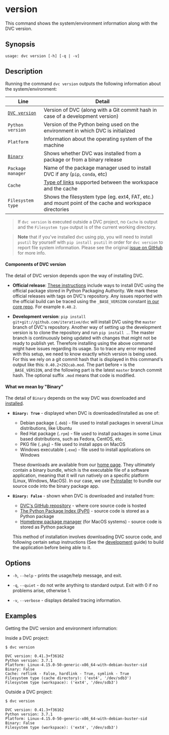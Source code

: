 # version

This command shows the system/environment information along with the DVC
version.

## Synopsis

```usage
usage: dvc version [-h] [-q | -v]
```

## Description

Running the command `dvc version` outputs the following information about the
system/environment:

| Line                                        | Detail                                                                                                                                                                |
| ------------------------------------------- | --------------------------------------------------------------------------------------------------------------------------------------------------------------------- |
| [`DVC version`](#components-of-dvc-version) | Version of DVC (along with a Git commit hash in case of a development version)                                                                                        |
| `Python version`                            | Version of the Python being used on the environment in which DVC is initialized                                                                                       |
| `Platform`                                  | Information about the operating system of the machine                                                                                                                 |
| [`Binary`](#what-we-mean-by-binary)         | Shows whether DVC was installed from a package or from a binary release                                                                                               |
| `Package manager`                           | Name of the package manager used to install DVC if any (`pip`, `conda`, etc)                                                                                           |
| `Cache`                                     | [Type of links](/doc/user-guide/large-dataset-optimization#file-link-types-for-the-dvc-cache) supported between the <abbr>workspace</abbr> and the <abbr>cache</abbr> |
| `Filesystem type`                           | Shows the filesystem type (eg. ext4, FAT, etc.) and mount point of the cache and <abbr>workspace</abbr> directories                                                   |

> If `dvc version` is executed outside a DVC project, no `Cache` is output and
> the `Filesystem type` output is of the current working directory.

<!-- Separate MD quote: -->

> **Note** that if you've installed dvc using pip, you will need to install
> `psutil` by yourself with `pip install psutil` in order for `dvc version` to
> report file system information. Please see the original
> [issue on GitHub](https://github.com/iterative/dvc/issues/2284) for more info.

#### Components of DVC version

The detail of DVC version depends upon the way of installing DVC.

- **Official release**: [These instructions](/doc/install) include ways to
  install DVC using the official package stored in Python Packaging Authority.
  We mark these official releases with tags on DVC's repository. Any issues
  reported with the official build can be traced using the `_BASE_VERSION`
  constant
  [in our core repo](https://github.com/iterative/dvc/blob/master/dvc/version.py).
  For example `0.40.2`.

- **Development version**: `pip install git+git://github.com/iterative/dvc` will
  install DVC using the `master` branch of DVC's repository. Another way of
  setting up the development version is to clone the repository and run
  `pip install .`. The master branch is continuously being updated with changes
  that might not be ready to publish yet. Therefore installing using the above
  command might have issues regarding its usage. So to trace any error reported
  with this setup, we need to know exactly which version is being used. For this
  we rely on a git commit hash that is displayed in this command's output like
  this: `0.40.2+292cab.mod`. The part before `+` is the `_BASE_VERSION`, and the
  following part is the latest `master` branch commit hash. The optional suffix
  `.mod` means that code is modified.

#### What we mean by "Binary"

The detail of `Binary` depends on the way DVC was downloaded and
[installed](/doc/install).

- **`Binary: True`** - displayed when DVC is downloaded/installed as one of:

  - Debian package (`.deb`) - file used to install packages in several Linux
    distributions, like Ubuntu
  - Red Hat package (`.rpm`) - file used to install packages in some Linux based
    distributions, such as Fedora, CentOS, etc.
  - PKG file (`.pkg`) - file used to install apps on MacOS
  - Windows executable (`.exe`) - file used to install applications on Windows

  These downloads are available from our [home page](/). They ultimately contain
  a binary bundle, which is the executable file of a software application,
  meaning that it will run natively on a specific platform (Linux, Windows,
  MacOS). In our case, we use
  [PyInstaller](https://pythonhosted.org/PyInstaller/) to bundle our source code
  into the binary package app.

- **`Binary: False`** - shown when DVC is downloaded and installed from:

  - [DVC's GitHub repository](https://github.com/iterative/dvc) - where core
    source code is hosted
  - [The Python Package Index (PyPI)](https://pypi.org/project/dvc/) - source
    code is stored as a Python package
  - [Homebrew package manager](https://formulae.brew.sh/formula/dvc) (for MacOS
    systems) - source code is stored as Python package

  This method of installation involves downloading DVC source code, and
  following certain setup instructions (See the
  [development](/doc/install/pre-release) guide) to build the application before
  being able to it.

## Options

- `-h`, `--help` - prints the usage/help message, and exit.

- `-q`, `--quiet` - do not write anything to standard output. Exit with 0 if no
  problems arise, otherwise 1.

- `-v`, `--verbose` - displays detailed tracing information.

## Examples

Getting the DVC version and environment information:

Inside a DVC project:

```dvc
$ dvc version

DVC version: 0.41.3+f36162
Python version: 3.7.1
Platform: Linux-4.15.0-50-generic-x86_64-with-debian-buster-sid
Binary: False
Cache: reflink - False, hardlink - True, symlink - True
Filesystem type (cache directory): ('ext4', '/dev/sdb3')
Filesystem type (workspace): ('ext4', '/dev/sdb3')
```

Outside a DVC project:

```dvc
$ dvc version

DVC version: 0.41.3+f36162
Python version: 3.7.1
Platform: Linux-4.15.0-50-generic-x86_64-with-debian-buster-sid
Binary: False
Filesystem type (workspace): ('ext4', '/dev/sdb3')
```
